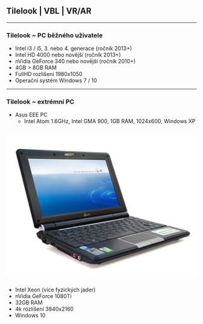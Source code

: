 ## Tilelook | VBL | VR/AR
---
### Tilelook ~ PC běžného uživatele
- Intel  i3 / i5, 3. nebo 4. generace (ročník 2013+)
- Intel HD 4000 nebo novější (ročník 2013+)
- nVidia GeForce 340 nebo novější (ročník 2010+)
- 4GB > 8GB RAM
- FullHD rozlišení 1980x1050
- Operační systém Windows 7 / 10
---
### Tilelook ~ extrémní PC
- Asus EEE PC
  - Intel Atom 1.6GHz, Intel GMA 900, 1GB RAM, 1024x600, Windows XP

![](assets/asus_eee.jpg)
---
- Intel Xeon (více fyzických jader)
- nVidia GeForce 1080Ti
- 32GB RAM
- 4k rozlišení 3840x2160
- Windows 10